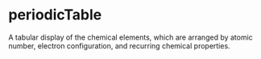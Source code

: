 # periodicTable

A tabular display of the chemical elements, which are arranged by atomic number, electron configuration, and recurring chemical properties.
